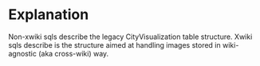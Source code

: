 Explanation
===========
Non-xwiki sqls describe the legacy CityVisualization table structure.
Xwiki sqls describe is the structure aimed at handling images stored in wiki-agnostic (aka cross-wiki) way.
